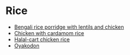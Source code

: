 # Rice

- [Bengali rice porridge with lentils and chicken](../recipes/bengali-rice-porridge-with-lentils-and-chicken.md)
- [Chicken with cardamom rice](../recipes/chicken-with-cardamom-rice.md)
- [Halal-cart chicken rice](../recipes/halal-cart-chicken-rice.md)
- [Oyakodon](../recipes/oyakodon.md)
